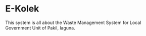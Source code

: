 # E-Kolek
This system is all about the Waste Management System for Local Government Unit of Pakil, laguna.


